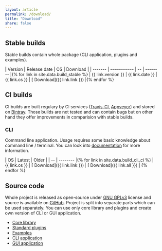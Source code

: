 ```yaml
---
layout: article
permalink: /download/
title: "Download"
share: false
---
```


## Stable builds

Stable builds contain whole package (CLI application, plugins and examples).

| Version | Release date | OS | Download |
| ------- | ------------ | -- | -------- |{% for link in site.data.build_stable %}
| {{ link.version }} | {{ link.date }} | {{ link.os }} | [<i class="fa fa-download" aria-hidden="true"></i> Download]({{ link.link }}) |{% endfor %}

## CI builds

CI builds are built regulary by CI services ([Travis-CI](https://travis-ci.org), [Appveyor](https://www.appveyor.com)) and stored on [Bintray](https://bintray.com). Those builds are not tested and can contain bugs but on other hand they offer improvements in comparision with stable builds.

### CLI

Command line application. Usage requires some basic knowledge about command line / terminal. You can look into [documentation](/documentation/) for more information.

| OS | Latest | Older |
| -- | -------- |{% for link in site.data.build_cli_ci %}
| {{ link.os }} | [<i class="fa fa-download" aria-hidden="true"></i> Download]({{ link.link }}) | [<i class="fa fa-download" aria-hidden="true"></i> Download]({{ link.all }}) | {% endfor %}

## Source code

Whole project is released as open-source under [GNU GPLv3](https://www.gnu.org/licenses/gpl-3.0.en.html) license and source is available on [GitHub](https://github.com). Project is split into separate parts which can be used separately. You can use only core library and plugins and create own version of CLI or GUI application.

* [Core library](https://github.com/GeorgievLab/CeCe-cli)
* [Standard plugins](https://github.com/GeorgievLab/CeCe-plugins)
* [Examples](https://github.com/GeorgievLab/CeCe-examples)
* [CLI application](https://github.com/GeorgievLab/CeCe-cli)
* [GUI application](https://github.com/GeorgievLab/CeCe-gui)
